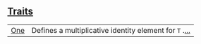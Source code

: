 
[Traits](./core-num-traits-one-traits.md)
 ---
| | |
|:---|:---|
| [One](./core-num-traits-one-One.md) | Defines a multiplicative identity element for `T` .[...](./core-num-traits-one-One.md) |
